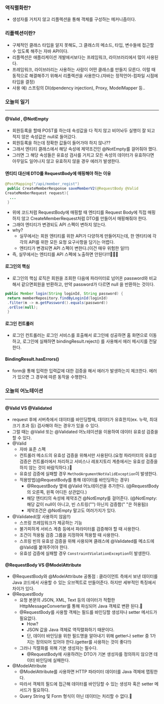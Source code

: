 ### 역직렬화란?
+ 생성자를 거치지 않고 리플렉션을 통해 객체를 구성하는 메커니즘이다.

### 리플렉션이란?
+ 구체적인 클래스 타입을 알지 못해도, 그 클래스의 메소드, 타입, 변수들에 접근할 수 있도록 해주는 자바 API이다.
+ 리플렉션은 애플리케이션 개발에서보다는 프레임워크, 라이브러리에서 많이 사용된다.
+ 프레임워크, 라이브러리는 사용하는 사람이 어떤 클래스를 만들지 모른다. 이럴 때 동적으로 해결해주기 위해서 리플렉션을 사용한다.(자바는 정적언어-컴파일 시점에 타입을 결정)
+ 사용 예)  스프링의 DI(dpendency injection), Proxy, ModelMapper 등..


### 오늘의 일기
---
#### @Valid , @NotEmpty
+ 회원등록을 할때 POST를 하는데 속성값을 다 적지 않고 비어놔두 실행이 잘 되고 적지 않은 속성값은 null로 들어갔다.
+ 회원등록을 하는데 정확한 값들이 들어가야 하지 않나?? 
+ 그래서 엔티티 클래스에서 해당 속성에 제약조건인 @NotEmpty를 걸어줘야 했다.
+ 그러면 그 해당 속성들은 유효성 검사를 거치고 모든 속성의 데이터가 유효하다면 아무일도 일어나지 않고 유효하지 않을 경우 에러가 발생한다.

#### 엔티티 대신에 DTO를 RequestBody에 매핑해야 하는 이유
```java
@PostMapping("/api/member_regist")
 public CreateMemberResponse saveMemberV2(@RequestBody @Valid
CreateMemberRequest request){
  ...
 }
```
+ 위에 코드처럼 RequestBody에 매핑할 때 엔티티를 Request Body에 직접 매핑하지 않고 CreateMemberRequest처럼 DTO를 만들어서 매핑해줘야 한다.
+ 그래야 엔티티가 변경되도 API 스펙이 변하지 않는다.
+ why? 
  + 실무에서는 회원 엔티티를 위한 API가 다양하게 만들어지는데, 한 엔티티에 각각의 API를 위한 모든 요청 요구사항을 담기는 어렵다.
  + 엔티티가 변경되면 API 스펙이 변한다.(이건 매우 위험한 일!!!)
+ 즉, 실무에서는 엔티티를 API 스펙에 노출하면 안된다!!!🎃🎃🎃

#### 로그인의 핵심
+ 로그인의 핵심 로직은 회원을 조회한 다음에 파라미터로 넘어온 password와 비교해서 같으면회원을 반환하고, 만약 password가 다르면 null 을 반환하는 것이다.
```java
public Member login(String loginId, String password) {
 return memberRepository.findByLoginId(loginId)
 .filter(m -> m.getPassword().equals(password))
 .orElse(null);
 }
 ```
 
 #### 로그인 컨트롤러
 + 로그인 컨트롤러는 로그인 서비스를 호출해서 로그인에 성공하면 홈 화면으로 이동하고, 로그인에 실패하면 bindingResult.reject() 를 사용해서 에러 메시지를 전달한다. 

#### BindingResult.hasErrors() 
+ form을 통해 입력한 입력값에 대한 검증을 해서 에러가 발생하는지 체크한다. 에러가 있으면 그 경우에 따른 동작을 수행한다.


### 오늘의 어노테이션
---
#### @Valid  VS  @Validated
+ request 후에 서버측에서 데이터를 바인딩할때, 데이터가 유효한지(ex. 누락, 최대 크기 초과 등) 검사해야 하는 경우가 있을 수 있다. 
+ 그럴 때는 @Valid 또는 @Validated 어노테이션을 이용하여 데이터 유효성 검증을 할 수 있다.
+ @Valid
  + 자바 표준 스펙
  + 컨트롤러 메소드의 유효성 검증을 위해서만 사용된다.(요청 파라미터의 유효성 검증은 컨트롤러에서 처리하고 서비스나 레포지토리 계층에서는 유효성 검증을 하지 않는 것이 바람직하다.)🎃
  + 유효성 검증에 실패할 경우 `MethodArgumentNotValidException`이 발생한다.
  + 적용방법(@RequestBody를 통해 데이터를 바인딩하는 경우)
    + @RequestBody 옆에 @Valid 어노테이션을 추가한다. (@RequestBody의 오른쪽, 왼쪽 어디든 상관없다.)
    + 해당 엔티티의 속성에 제약조건 @NotEmpty를 걸어준다. (@NotEmpty: 해당 값이 null이 아니고, 빈 스트링("") 아닌지 검증함(" "은 허용됨))
    + 제약조건은 @NotEmpty 말고도 여러가지가 있다.
+ @Validated(잘 사용하지 않음!!)
  + 스프링 프레임워크가 제공하는 기능
  + 불가피하게 서비스 계층 등에서 파라미터를 검증해야 할 때 사용한다.
  + 조건이 적용될 검증 그룹을 지정하여 적용할 때 사용한다.
  + 스프링 빈의 유효성 검증을 위해 사용되며 클래스에 @Validated를 메소드에 @Valid를 붙여주어야 한다.
  + 유효성 검증에 실패할 경우 `ConstraintViolationException`이 발생한다.


#### @RequestBody VS @ModelAttribute
+ @RequestBody와 @ModelAttribute 공통점 : 클라이언트 측에서 보낸 데이터를 Java 코드에서 사용할 수 있는 오브젝트로 만들어준다. 하지만 세부적인 특징에서 차이가 있다.
+ @RequestBody
  + 요청 본문의 JSON, XML, Text 등의 데이터가 적합한 HttpMessageConverter를 통해 파싱되어 Java 객체로 변환 된다.🎈
  + @RequestBody를 사용할 객체는 필드를 바인딩할 생성자나 setter 메서드가 필요없다.
    + How?  
    + JSON 값을 Java 객체로 역직렬화하기 때문이다.
    + 단, 데이터 바인딩을 위한 필드명을 알아내기 위해 getter나 setter 중 1가지는 정의되어 있어야 한다.(getter를 사용하는 것이 좋다!!)
  + 그러나 직렬화를 위해 기본 생성자는 필수다.
    + @RequestBody에 사용하려는 DTO가 기본 생성자를 정의하지 않으면 데이터 바인딩에 실패한다.
+ @ModelAttribute
  + @ModelAttribute를 사용하면 HTTP 파라미터 데이터를 Java 객체에 맵핑한다.
  + 따라서 객체의 필드에 접근해 데이터를 바인딩할 수 있는 생성자 혹은 setter 메서드가 필요하다.
  + Query String 및 Form 형식이 아닌 데이터는 처리할 수 없다.🎈







